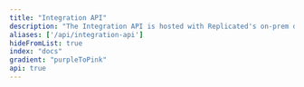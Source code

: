 ```yaml
---
title: "Integration API"
description: "The Integration API is hosted with Replicated's on-prem daemon and allows your services to call and be called by the local Replicated server."
aliases: ['/api/integration-api']
hideFromList: true
index: "docs"
gradient: "purpleToPink"
api: true
---
```

